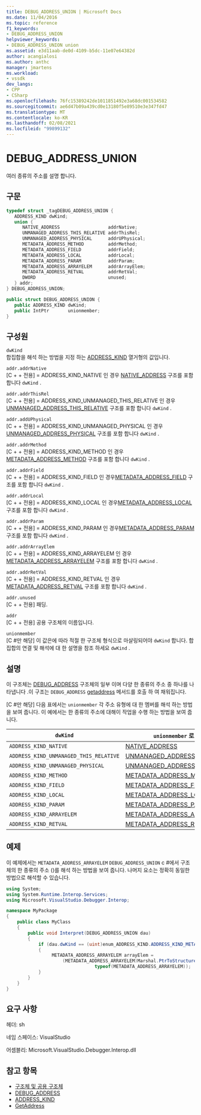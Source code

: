 ```yaml
---
title: DEBUG_ADDRESS_UNION | Microsoft Docs
ms.date: 11/04/2016
ms.topic: reference
f1_keywords:
- DEBUG_ADDRESS_UNION
helpviewer_keywords:
- DEBUG_ADDRESS_UNION union
ms.assetid: e3d11aab-de0d-4109-b5dc-11e07e64382d
author: acangialosi
ms.author: anthc
manager: jmartens
ms.workload:
- vssdk
dev_langs:
- CPP
- CSharp
ms.openlocfilehash: 76fc15389242de1011851492e3a68dc001534582
ms.sourcegitcommit: ae6d47b09a439cd0e13180f5e89510e3e347fd47
ms.translationtype: MT
ms.contentlocale: ko-KR
ms.lasthandoff: 02/08/2021
ms.locfileid: "99899132"
---
```

# <a name="debug_address_union"></a>DEBUG_ADDRESS_UNION
여러 종류의 주소를 설명 합니다.

## <a name="syntax"></a>구문

```cpp
typedef struct _tagDEBUG_ADDRESS_UNION {
   ADDRESS_KIND dwKind;
   union {
      NATIVE_ADDRESS                  addrNative;
      UNMANAGED_ADDRESS_THIS_RELATIVE addrThisRel;
      UNMANAGED_ADDRESS_PHYSICAL      addrUPhysical;
      METADATA_ADDRESS_METHOD         addrMethod;
      METADATA_ADDRESS_FIELD          addrField;
      METADATA_ADDRESS_LOCAL          addrLocal;
      METADATA_ADDRESS_PARAM          addrParam;
      METADATA_ADDRESS_ARRAYELEM      addrArrayElem;
      METADATA_ADDRESS_RETVAL         addrRetVal;
      DWORD                           unused;
   } addr;
} DEBUG_ADDRESS_UNION;
```

```csharp
public struct DEBUG_ADDRESS_UNION {
   public ADDRESS_KIND dwKind;
   public IntPtr       unionmember;
}
```

## <a name="members"></a>구성원
`dwKind`\
합집합을 해석 하는 방법을 지정 하는 [ADDRESS_KIND](../../../extensibility/debugger/reference/address-kind.md) 열거형의 값입니다.

`addr.addrNative`\
[C + + 전용] = ADDRESS_KIND_NATIVE 인 경우 [NATIVE_ADDRESS](../../../extensibility/debugger/reference/native-address.md) 구조를 포함 합니다 `dwKind` .

`addr.addrThisRel`\
[C + + 전용] = ADDRESS_KIND_UNMANAGED_THIS_RELATIVE 인 경우[UNMANAGED_ADDRESS_THIS_RELATIVE](../../../extensibility/debugger/reference/unmanaged-address-this-relative.md) 구조를 포함 합니다 `dwKind` .

`addr.addUPhysical`\
[C + + 전용] = ADDRESS_KIND_UNMANAGED_PHYSICAL 인 경우[UNMANAGED_ADDRESS_PHYSICAL](../../../extensibility/debugger/reference/unmanaged-address-physical.md) 구조를 포함 합니다 `dwKind` .

`addr.addrMethod`\
[C + + 전용] = ADDRESS_KIND_METHOD 인 경우[METADATA_ADDRESS_METHOD](../../../extensibility/debugger/reference/metadata-address-method.md) 구조를 포함 합니다 `dwKind` .

`addr.addrField`\
[C + + 전용] = ADDRESS_KIND_FIELD 인 경우[METADATA_ADDRESS_FIELD](../../../extensibility/debugger/reference/metadata-address-field.md) 구조를 포함 합니다 `dwKind` .

`addr.addrLocal`\
[C + + 전용] = ADDRESS_KIND_LOCAL 인 경우[METADATA_ADDRESS_LOCAL](../../../extensibility/debugger/reference/metadata-address-local.md) 구조를 포함 합니다 `dwKind` .

`addr.addrParam`\
[C + + 전용] = ADDRESS_KIND_PARAM 인 경우[METADATA_ADDRESS_PARAM](../../../extensibility/debugger/reference/metadata-address-param.md) 구조를 포함 합니다 `dwKind` .

`addr.addrArrayElem`\
[C + + 전용] = ADDRESS_KIND_ARRAYELEM 인 경우[METADATA_ADDRESS_ARRAYELEM](../../../extensibility/debugger/reference/metadata-address-arrayelem.md) 구조를 포함 합니다 `dwKind` .

`addr.addrRetVal`\
[C + + 전용] = ADDRESS_KIND_RETVAL 인 경우[METADATA_ADDRESS_RETVAL](../../../extensibility/debugger/reference/metadata-address-retval.md) 구조를 포함 합니다 `dwKind` .

`addr.unused`\
[C + + 전용] 패딩.

`addr`\
[C + + 전용] 공용 구조체의 이름입니다.

`unionmember`\
[C #만 해당] 이 값은에 따라 적절 한 구조체 형식으로 마샬링되어야 `dwKind` 합니다. 합집합의 연결 및 해석에 대 한 설명을 참조 하세요 `dwKind` .

## <a name="remarks"></a>설명
이 구조체는 [DEBUG_ADDRESS](../../../extensibility/debugger/reference/debug-address.md) 구조체의 일부 이며 다양 한 종류의 주소 중 하나를 나타냅니다 .이 구조는 `DEBUG_ADDRESS` [getaddress](../../../extensibility/debugger/reference/idebugaddress-getaddress.md) 메서드를 호출 하 여 채워집니다.

 [C #만 해당] 다음 표에서는 `unionmember` 각 주소 유형에 대 한 멤버를 해석 하는 방법을 보여 줍니다. 이 예에서는 한 종류의 주소에 대해이 작업을 수행 하는 방법을 보여 줍니다.

|`dwKind`|`unionmember` 로 해석 됨|
|--------------|----------------------------------|
|`ADDRESS_KIND_NATIVE`|[NATIVE_ADDRESS](../../../extensibility/debugger/reference/native-address.md)|
|`ADDRESS_KIND_UNMANAGED_THIS_RELATIVE`|[UNMANAGED_ADDRESS_THIS_RELATIVE](../../../extensibility/debugger/reference/unmanaged-address-this-relative.md)|
|`ADDRESS_KIND_UNMANAGED_PHYSICAL`|[UNMANAGED_ADDRESS_PHYSICAL](../../../extensibility/debugger/reference/unmanaged-address-physical.md)|
|`ADDRESS_KIND_METHOD`|[METADATA_ADDRESS_METHOD](../../../extensibility/debugger/reference/metadata-address-method.md)|
|`ADDRESS_KIND_FIELD`|[METADATA_ADDRESS_FIELD](../../../extensibility/debugger/reference/metadata-address-field.md)|
|`ADDRESS_KIND_LOCAL`|[METADATA_ADDRESS_LOCAL](../../../extensibility/debugger/reference/metadata-address-local.md)|
|`ADDRESS_KIND_PARAM`|[METADATA_ADDRESS_PARAM](../../../extensibility/debugger/reference/metadata-address-param.md)|
|`ADDRESS_KIND_ARRAYELEM`|[METADATA_ADDRESS_ARRAYELEM](../../../extensibility/debugger/reference/metadata-address-arrayelem.md)|
|`ADDRESS_KIND_RETVAL`|[METADATA_ADDRESS_RETVAL](../../../extensibility/debugger/reference/metadata-address-retval.md)|

## <a name="example"></a>예제
이 예제에서는 `METADATA_ADDRESS_ARRAYELEM` `DEBUG_ADDRESS_UNION` c #에서 구조체의 한 종류의 주소 ()를 해석 하는 방법을 보여 줍니다. 나머지 요소는 정확히 동일한 방법으로 해석할 수 있습니다.

```csharp
using System;
using System.Runtime.Interop.Services;
using Microsoft.VisualStudio.Debugger.Interop;

namespace MyPackage
{
    public class MyClass
    {
        public void Interpret(DEBUG_ADDRESS_UNION dau)
        {
            if (dau.dwKind == (uint)enum_ADDRESS_KIND.ADDRESS_KIND_METADATA_ARRAYELEM)
            {
                 METADATA_ADDRESS_ARRAYELEM arrayElem =
                     (METADATA_ADDRESS_ARRAYELEM)Marshal.PtrToStructure(dau.unionmember,
                                 typeof(METADATA_ADDRESS_ARRAYELEM));
            }
        }
    }
}
```

## <a name="requirements"></a>요구 사항
헤더: sh

네임 스페이스: VisualStudio

어셈블리: Microsoft.VisualStudio.Debugger.Interop.dll

## <a name="see-also"></a>참고 항목
- [구조체 및 공용 구조체](../../../extensibility/debugger/reference/structures-and-unions.md)
- [DEBUG_ADDRESS](../../../extensibility/debugger/reference/debug-address.md)
- [ADDRESS_KIND](../../../extensibility/debugger/reference/address-kind.md)
- [GetAddress](../../../extensibility/debugger/reference/idebugaddress-getaddress.md)

